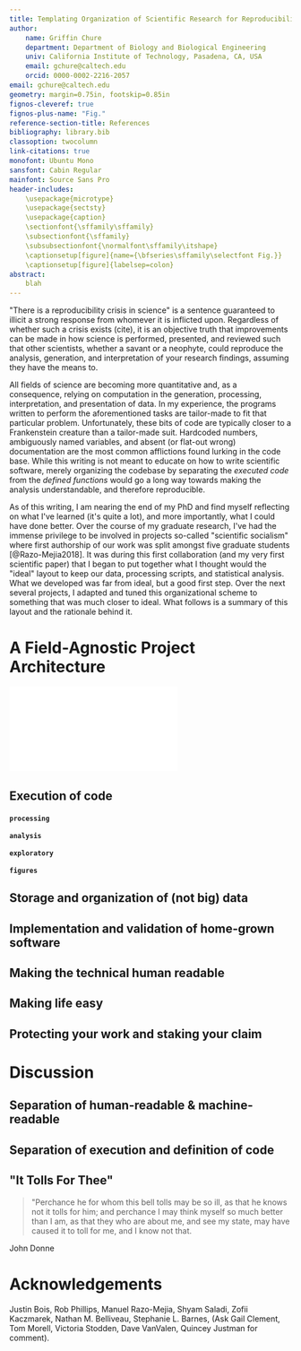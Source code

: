 ```yaml
---
title: Templating Organization of Scientific Research for Reproducibility at Project Inception
author: 
    name: Griffin Chure
    department: Department of Biology and Biological Engineering
    univ: California Institute of Technology, Pasadena, CA, USA 
    email: gchure@caltech.edu
    orcid: 0000-0002-2216-2057
email: gchure@caltech.edu
geometry: margin=0.75in, footskip=0.85in
fignos-cleveref: true
fignos-plus-name: "Fig."
reference-section-title: References 
bibliography: library.bib
classoption: twocolumn
link-citations: true
monofont: Ubuntu Mono 
sansfont: Cabin Regular
mainfont: Source Sans Pro
header-includes:
    \usepackage{microtype}
    \usepackage{sectsty}
    \usepackage{caption}
    \sectionfont{\sffamily\sffamily}
    \subsectionfont{\sffamily}
    \subsubsectionfont{\normalfont\sffamily\itshape}
    \captionsetup[figure]{name={\bfseries\sffamily\selectfont Fig.}}
    \captionsetup[figure]{labelsep=colon}
abstract:
    blah
---
```


"There is a reproducibility crisis in science" is a sentence guaranteed to
illicit a strong response from whomever it is inflicted upon. Regardless of
whether such a crisis exists (cite), it is an objective truth that
improvements can be made in how science is performed, presented, and reviewed
such that other scientists, whether a savant or a neophyte, could reproduce
the analysis, generation, and interpretation of your research findings, assuming
they have the means to.

All fields of science are becoming more quantitative and, as a consequence,
relying on computation in the generation, processing, interpretation, and
presentation of data. In my experience, the programs written to perform the
aforementioned tasks are tailor-made to fit that particular problem.
Unfortunately, these bits of code are typically closer to a Frankenstein
creature than a tailor-made suit. Hardcoded numbers, ambiguously named variables, and
absent (or flat-out wrong) documentation are the most common afflictions
found lurking in the code base. While this writing is not meant to educate on
how to write scientific software, merely organizing the codebase by
separating the *executed code* from the *defined functions* would go a long way
towards making the analysis understandable, and therefore reproducible. 

As of this writing, I am nearing the end of my PhD and find myself reflecting
on what I've learned (it's quite a lot), and more importantly, what I could
have done better. Over the course of my graduate research, I've had the immense
privilege to be involved in projects so-called "scientific socialism" where first
authorship of our work was split amongst five graduate students
[@Razo-Mejia2018]. It was during this first collaboration (and my very first
scientific paper) that I began to put together what I thought would the "ideal"
layout to keep our data, processing scripts, and statistical analysis. What we
developed was far from ideal, but a good first step. Over the next several
projects, I adapted and tuned this organizational scheme to something that was
much closer to ideal. What follows is a summary of this layout and the rationale
behind it.

# A Field-Agnostic Project Architecture

![A template for reproducible scientific research](figs/project_architecture.pdf)

## Execution of code

**`processing`**

**`analysis`**

**`exploratory`**

**`figures`**

## Storage and organization of (not big) data

## Implementation and validation of home-grown software

## Making the technical human readable

## Making life easy

## Protecting your work and staking your claim

# Discussion

## Separation of human-readable & machine-readable

## Separation of execution and definition of code

## "It Tolls For Thee"

> "Perchance he for whom this bell tolls may be so ill, as that he knows not it tolls for him; and perchance I may think myself so much better than I am, as that they who are about me, and see my state, may have caused it to toll for me, and I know not that.

John Donne

# Acknowledgements
Justin Bois, Rob Phillips, Manuel Razo-Mejia, Shyam Saladi, Zofii Kaczmarek,
Nathan M. Belliveau, Stephanie L. Barnes, (Ask Gail Clement, Tom Morell,
Victoria Stodden, Dave VanValen, Quincey Justman for comment).